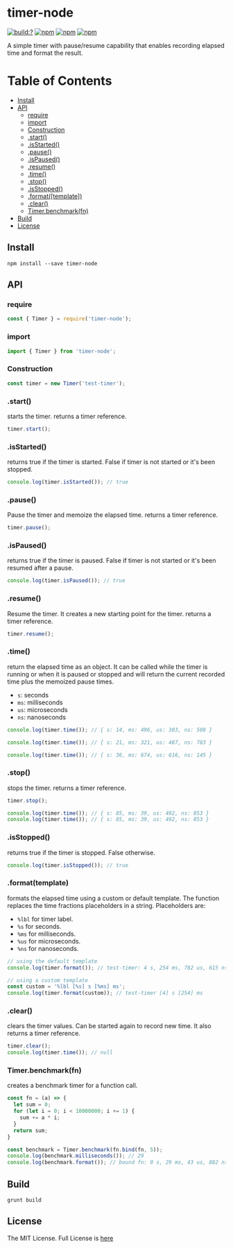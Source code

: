 # timer-node

[![build:?](https://travis-ci.org/eyas-ranjous/timer-node.svg?branch=master)](https://travis-ci.org/eyas-ranjous/timer-node) [![npm](https://img.shields.io/npm/v/timer-node.svg)](https://www.npmjs.com/package/timer-node) [![npm](https://img.shields.io/npm/dm/timer-node.svg)](https://www.npmjs.com/package/timer-node) [![npm](https://img.shields.io/badge/node-%3E=%206.0-blue.svg)](https://www.npmjs.com/package/timer-node)

A simple timer with pause/resume capability that enables recording elapsed time and format the result.

# Table of Contents
* [Install](#install)
* [API](#api)
  * [require](#require)
  * [import](#import)
  * [Construction](#construction)
  * [.start()](#start)
  * [.isStarted()](#isstarted)
  * [.pause()](#pause)
  * [.isPaused()](#pause)
  * [.resume()](#resume)
  * [.time()](#time)
  * [.stop()](#stop)
  * [.isStopped()](#stop)
  * [.format([template])](#format)
  * [.clear()](#clear)
  * [Timer.benchmark(fn)](#timerbenchmarkfn)
 * [Build](#build)
 * [License](#license)

## Install

```
npm install --save timer-node
```

## API

### require

```js
const { Timer } = require('timer-node');
```

### import

```js
import { Timer } from 'timer-node';
```

### Construction
```js
const timer = new Timer('test-timer');
```

### .start()
starts the timer. returns a timer reference.

```js
timer.start();
```

### .isStarted()
returns true if the timer is started. False if timer is not started or it's been stopped.

```js
console.log(timer.isStarted()); // true
```

### .pause()
Pause the timer and memoize the elapsed time. returns a timer reference.

```js
timer.pause();
```

### .isPaused()
returns true if the timer is paused. False if timer is not started or it's been resumed after a pause.

```js
console.log(timer.isPaused()); // true
```

### .resume()
Resume the timer. It creates a new starting point for the timer. returns a timer reference.

```js
timer.resume();
```

### .time()
return the elapsed time as an object. It can be called while the timer is running or when it is paused or stopped and will return the current recorded time plus the memoized pause times.

* `s`: seconds
* `ms`: milliseconds
* `us`: microseconds
* `ns`: nanoseconds

```js
console.log(timer.time()); // { s: 14, ms: 496, us: 303, ns: 508 }

console.log(timer.time()); // { s: 21, ms: 321, us: 487, ns: 783 }

console.log(timer.time()); // { s: 36, ms: 674, us: 616, ns: 145 }
```

### .stop()
stops the timer. returns a timer reference.

```js
timer.stop();

console.log(timer.time()); // { s: 85, ms: 39, us: 492, ns: 853 }
console.log(timer.time()); // { s: 85, ms: 39, us: 492, ns: 853 }
```

### .isStopped()
returns true if the timer is stopped. False otherwise.

```js
console.log(timer.isStopped()); // true
```

### .format(template)
formats the elapsed time using a custom or default template. The function replaces the time fractions placeholders in a string. Placeholders are:

* `%lbl` for timer label.
* `%s` for seconds.
* `%ms` for milliseconds.
* `%us` for microseconds.
* `%ns` for nanoseconds.

```js
// using the default template
console.log(timer.format()); // test-timer: 4 s, 254 ms, 782 us, 615 ns

// using a custom template
const custom = '%lbl [%s] s [%ms] ms';
console.log(timer.format(custom)); // test-timer [4] s [254] ms
```

### .clear()
clears the timer values. Can be started again to record new time. It also returns a timer reference.

```js
timer.clear();
console.log(timer.time()); // null
```

### Timer.benchmark(fn)
creates a benchmark timer for a function call.

```js
const fn = (a) => {
  let sum = 0;
  for (let i = 0; i < 10000000; i += 1) {
    sum += a * i;
  }
  return sum;
}

const benchmark = Timer.benchmark(fn.bind(fn, 5));
console.log(benchmark.milliseconds()); // 29
console.log(benchmark.format()); // bound fn: 0 s, 29 ms, 43 us, 882 ns
```

## Build
```
grunt build
```

## License
The MIT License. Full License is [here](https://github.com/eyas-ranjous/timer-node/blob/master/LICENSE)
